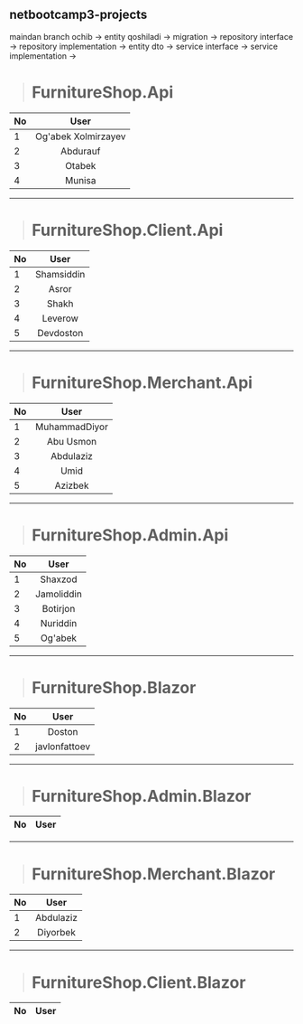## netbootcamp3-projects
 
maindan branch ochib -> entity qoshiladi -> migration -> repository interface -> repository implementation -> entity dto -> service interface -> service implementation ->

> #  FurnitureShop.Api

| No | User |
| :---         |     :---:      |
| 1 | Og'abek Xolmirzayev |
| 2 | Abdurauf |
| 3 | Otabek |
| 4 | Munisa |

***

> #  FurnitureShop.Client.Api

| No | User |
| :---         |     :---:      |
| 1 | Shamsiddin |
| 2 | Asror |
| 3 | Shakh |
| 4 | Leverow |
| 5 | Devdoston |

***

> #  FurnitureShop.Merchant.Api

| No | User |
| :---         |     :---:      |
| 1 | MuhammadDiyor |
| 2 | Abu Usmon |
| 3 | Abdulaziz |
| 4 | Umid |
| 5 | Azizbek |

***

> #  FurnitureShop.Admin.Api

| No | User |
| :---         |     :---:      |
| 1 | Shaxzod |
| 2 | Jamoliddin |
| 3 | Botirjon |
| 4 | Nuriddin |
| 5 | Og'abek |

***

> #  FurnitureShop.Blazor

| No | User |
| :---         |     :---:      |
| 1 | Doston |
| 2 | javlonfattoev |

***

> #  FurnitureShop.Admin.Blazor

| No | User |
| :---         |     :---:      |


***

> #  FurnitureShop.Merchant.Blazor

| No | User |
| :---         |     :---:      |
| 1 | Abdulaziz |
| 2 | Diyorbek |


***

> #  FurnitureShop.Client.Blazor

| No | User |
| :---         |     :---:      |

